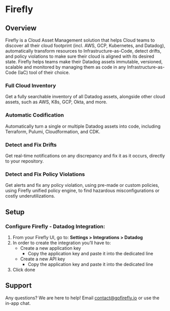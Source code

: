 # Firefly

## Overview
Firefly is a Cloud Asset Management solution that helps Cloud teams to discover all their cloud footprint (incl. AWS, GCP, Kubernetes, and Datadog), automatically transform resources to Infrastructure-as-Code, detect drifts, and policy violations to make sure their cloud is aligned with its desired state.
Firefly helps teams make their Datadog assets immutable, versioned, scalable and monitored by managing them as code in any Infrastructure-as-Code (IaC) tool of their choice.

### Full Cloud Inventory
Get a fully searchable inventory of all Datadog assets, alongside other cloud assets, such as AWS, K8s, GCP, Okta, and more.

### Automatic Codification
Automatically turn a single or multiple Datadog assets into code, including  Terraform, Pulumi, Cloudformation, and CDK.

### Detect and Fix Drifts
Get real-time notifications on any discrepancy and fix it as it occurs, directly to your repository.

### Detect and Fix Policy Violations
Get alerts and fix any policy violation, using pre-made or custom policies, using Firefly unified policy engine, to find hazardous misconfigurations or costly underutilizations.

## Setup

### Configure Firefly - Datadog Integration:
1. From your Firefly UI, go to: **Settings > Integrations > Datadog**
2. In order to create the integration you’ll have to:
    * Create a new application key
      * Copy the application key and paste it into the dedicated line
    * Create a new API key
      * Copy the application key and paste it into the dedicated line
3. Click done

## Support
Any questions? We are here to help! Email [contact@gofirefly.io][1] or use the in-app chat.

[1]: mailto:contact@gofirefly.io
